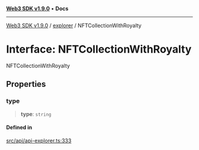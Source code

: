 [**Web3 SDK v1.9.0**](../../../README.md) • **Docs**

***

[Web3 SDK v1.9.0](../../../globals.md) / [explorer](../README.md) / NFTCollectionWithRoyalty

# Interface: NFTCollectionWithRoyalty

NFTCollectionWithRoyalty

## Properties

### type

> **type**: `string`

#### Defined in

[src/api/api-explorer.ts:333](https://github.com/Mystic-Nayy/alephium-web3/blob/ee41f5e0e7d7fb0b155fe62f05b2ac03772895ca/packages/web3/src/api/api-explorer.ts#L333)

